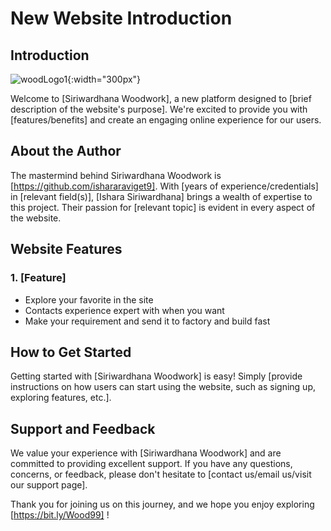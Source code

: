 # New Website Introduction

## Introduction

![woodLogo1](https://github.com/ishararaviget9/woodwork-sin/assets/132211856/b78a037e-5caf-461c-8172-03d7ea464c79){:width="300px"}

Welcome to [Siriwardhana Woodwork], a new platform designed to [brief description of the website's purpose]. We're excited to provide you with [features/benefits] and create an engaging online experience for our users.

## About the Author

The mastermind behind Siriwardhana Woodwork is [https://github.com/ishararaviget9]. With [years of experience/credentials] in [relevant field(s)], [Ishara Siriwardhana] brings a wealth of expertise to this project. Their passion for [relevant topic] is evident in every aspect of the website.

## Website Features

### 1. [Feature]

- Explore your favorite in the site
- Contacts experience expert with when you want
- Make your requirement and send it to factory and build fast

## How to Get Started

Getting started with [Siriwardhana Woodwork] is easy! Simply [provide instructions on how users can start using the website, such as signing up, exploring features, etc.].

## Support and Feedback

We value your experience with [Siriwardhana Woodwork] and are committed to providing excellent support. If you have any questions, concerns, or feedback, please don't hesitate to [contact us/email us/visit our support page].

Thank you for joining us on this journey, and we hope you enjoy exploring [https://bit.ly/Wood99] !
